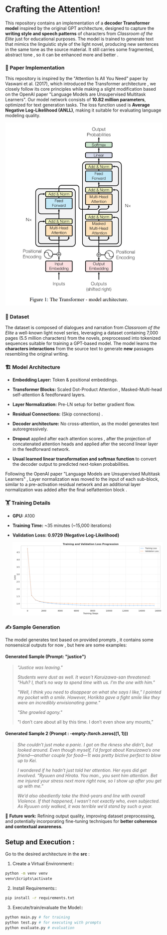 # Crafting the Attention!
This repository contains an implementation of a **decoder Transformer model** inspired by the original GPT architecture, designed to capture the **writing style and speech patterns** of characters from _Classroom of the Elite_ just for educational purposes. The model is trained to generate text that mimics the linguistic style of the light novel, producing new sentences in the same tone as the source material.
It still carries some fragmented, abstract tone , so it can be enhanced more and better .

### 📜 **Paper Implementation**

This repository is inspired by the "Attention Is All You Need" paper by Vaswani et al. (2017), which introduced the Transformer architecture , we closely follow its core principles while making a slight modification based on the OpenAI paper "Language Models are Unsupervised Multitask Learners".
Our model network consists of **10.82 million parameters**, optimized for text generation tasks. The loss function used is **Average Negative Log-Likelihood (ANLL)**, making it suitable for evaluating language modeling quality.

![attention](assets/attention.png)

### 📂 **Dataset**

The dataset is composed of dialogues and narration from _Classroom of the Elite_ a well-known light novel series, leveraging a dataset containing 7,000 pages (5.5 million characters) from the novels, preprocessed into tokenized sequences suitable for training a GPT-based model. The model learns the **characters interactions** from the source text to generate **new** passages resembling the original writing.

### 🏗 **Model Architecture**

*   **Embedding Layer:** Token & positional embeddings.
    
*   **Transformer Blocks:**  Scaled Dot-Product Attention , Masked-Multi-head self-attention & feedforward layers.
    
*   **Layer Normalization:** Pre-LN setup for better gradient flow.

*   **Residual Connections:** (Skip connections) .
    
*   **Decoder architecture:** No cross-attention, as the model generates text autoregressively.

*   **Dropout** applied after each attention scores , after the projection of concatenated attention heads and applied after the second linear layer in the feedforward network.

*   **Usual learned linear transformation and softmax function** to convert the decoder output to predicted next-token probabilities.

  Following the OpenAI paper "Language Models are Unsupervised Multitask Learners" , Layer normalization was moved to the input of each sub-block, similar to a pre-activation residual network and an additional layer normalization was added after the final selfattention block .
    

### 🏋 **Training Details**

*   **GPU:** A100 
    
*   **Training Time:** ~35 minutes (~15,000 iterations)
    
*   **Validation Loss:** **0.9729 (Negative Log-Likelihood)**

    ![loss](assets/loss_plot.png)

### ✍ **Sample Generation**

The model generates text based on provided prompts , it contains some nonsensical outputs for now , but here are some examples:

#### **Generated Sample (Prompt: "justice")**

> _"Justice was leaving."_
> 
> _Students were dust as well. It wasn’t Karuizawa-san threatened: "Huh? I, that’s no way to spend time with us. I’m the one with him."_
> 
> _"Well, I think you need to disappear on what she says I like,” I pointed my pocket with a smile. However, Horikita gave a fight smile like they were an incredibly envisionating game."_
> 
> _"She growled agony."_
> 
>  "I don’t care about all by this time. I don’t even show any mounts,”

#### **Generated Sample 2** (Prompt : -empty-/torch.zeros((1, 1)))

> _She couldn’t just make a panic. I got on the rkness she didn’t, but looked around. Even though myself, I'd forgot about Karuizawa’s one friend—another couple for food—1t was pretty bictive perfect to blow up to Kei._
> 
> _I wondered if he hadn’t just told her attention. Her eyes did get involved. “Ryuuen and Hirata. You man., you sent him attention. Bet me injured your stress next more right now, so I show up after you get up with me.”_
> 
> _We’d also obediently take the third-years and line with overall Violence. If that happened, I wasn’t not exactly who, even subjected. As Ryuuen only walked, it was terrible we’d stand by such a year._


🚀 **Future work:** Refining output quality, improving dataset preprocessing, and potentially incorporating fine-tuning techniques for **better coherence and contextual awareness**.

## Setup and Execution :
Go to the desired architecture in the **src** :

1. Create a Virtual Environment::

```bash
python -m venv venv
venv\Scripts\activate
```

2. Install Requirements::

```bash
pip install -r requirements.txt
```

3. Execute/train/evaluate the Model::

```bash
python main.py # for training
python test.py # for executing with prompts
python evaluate.py # evaluation
```

